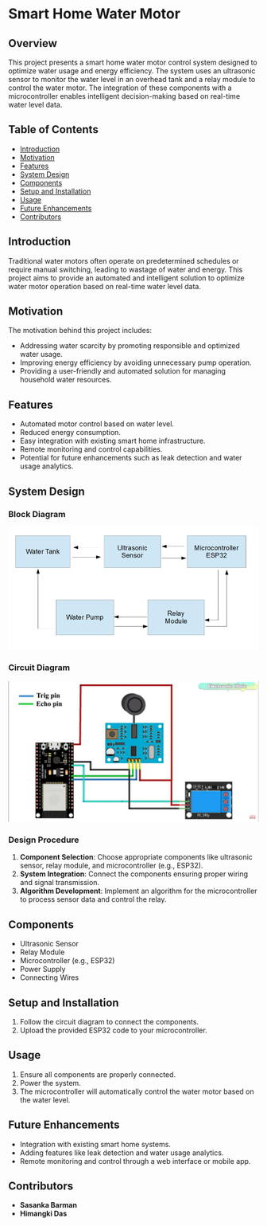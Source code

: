 # Smart Home Water Motor

## Overview

This project presents a smart home water motor control system designed to optimize water usage and energy efficiency. The system uses an ultrasonic sensor to monitor the water level in an overhead tank and a relay module to control the water motor. The integration of these components with a microcontroller enables intelligent decision-making based on real-time water level data.

## Table of Contents

- [Introduction](#introduction)
- [Motivation](#motivation)
- [Features](#features)
- [System Design](#system-design)
- [Components](#components)
- [Setup and Installation](#setup-and-installation)
- [Usage](#usage)
- [Future Enhancements](#future-enhancements)
- [Contributors](#contributors)

## Introduction

Traditional water motors often operate on predetermined schedules or require manual switching, leading to wastage of water and energy. This project aims to provide an automated and intelligent solution to optimize water motor operation based on real-time water level data.

## Motivation

The motivation behind this project includes:
- Addressing water scarcity by promoting responsible and optimized water usage.
- Improving energy efficiency by avoiding unnecessary pump operation.
- Providing a user-friendly and automated solution for managing household water resources.

## Features

- Automated motor control based on water level.
- Reduced energy consumption.
- Easy integration with existing smart home infrastructure.
- Remote monitoring and control capabilities.
- Potential for future enhancements such as leak detection and water usage analytics.

## System Design

### Block Diagram

![Block Diagram](BlockDiagram.png)

### Circuit Diagram

![Circuit Diagram](circuitdiagram.jpg)

### Design Procedure

1. **Component Selection**: Choose appropriate components like ultrasonic sensor, relay module, and microcontroller (e.g., ESP32).
2. **System Integration**: Connect the components ensuring proper wiring and signal transmission.
3. **Algorithm Development**: Implement an algorithm for the microcontroller to process sensor data and control the relay.

## Components

- Ultrasonic Sensor
- Relay Module
- Microcontroller (e.g., ESP32)
- Power Supply
- Connecting Wires

## Setup and Installation

1. Follow the circuit diagram to connect the components.
2. Upload the provided ESP32 code to your microcontroller.

## Usage

1. Ensure all components are properly connected.
2. Power the system.
3. The microcontroller will automatically control the water motor based on the water level.

## Future Enhancements

- Integration with existing smart home systems.
- Adding features like leak detection and water usage analytics.
- Remote monitoring and control through a web interface or mobile app.

## Contributors

- **Sasanka Barman**
- **Himangki Das**
